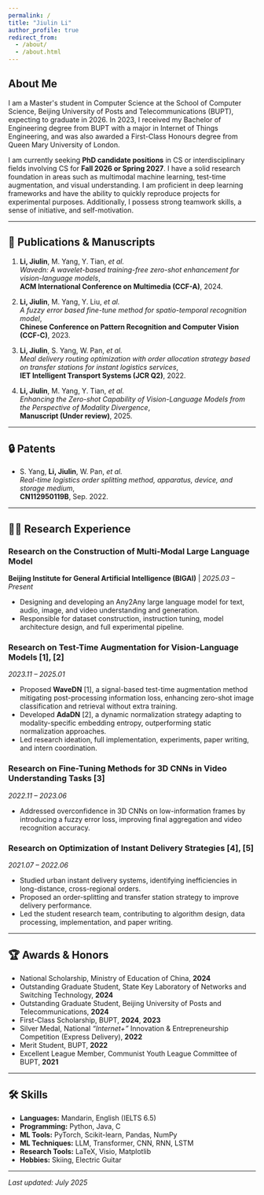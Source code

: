 ```yaml
---
permalink: /
title: "Jiulin Li"
author_profile: true
redirect_from: 
  - /about/
  - /about.html
---
```


## About Me

I am a Master's student in Computer Science at the School of Computer Science, Beijing University of Posts and Telecommunications (BUPT), expecting to graduate in 2026. In 2023, I received my Bachelor of Engineering degree from BUPT with a major in Internet of Things Engineering, and was also awarded a First-Class Honours degree from Queen Mary University of London.

I am currently seeking **PhD candidate positions** in CS or interdisciplinary fields involving CS for **Fall 2026 or Spring 2027**. I have a solid research foundation in areas such as multimodal machine learning, test-time augmentation, and visual understanding. I am proficient in deep learning frameworks and have the ability to quickly reproduce projects for experimental purposes. Additionally, I possess strong teamwork skills, a sense of initiative, and self-motivation.


---

## 📄 Publications & Manuscripts

1. **Li, Jiulin**, M. Yang, Y. Tian, *et al.*  
   *Wavedn: A wavelet-based training-free zero-shot enhancement for vision-language models*,  
   **ACM International Conference on Multimedia (CCF-A)**, 2024.

2. **Li, Jiulin**, M. Yang, Y. Liu, *et al.*  
   *A fuzzy error based fine-tune method for spatio-temporal recognition model*,  
   **Chinese Conference on Pattern Recognition and Computer Vision (CCF-C)**, 2023.

3. **Li, Jiulin**, S. Yang, W. Pan, *et al.*  
   *Meal delivery routing optimization with order allocation strategy based on transfer stations for instant logistics services*,  
   **IET Intelligent Transport Systems (JCR Q2)**, 2022.

4. **Li, Jiulin**, M. Yang, Y. Tian, *et al.*  
   *Enhancing the Zero-shot Capability of Vision-Language Models from the Perspective of Modality Divergence*,  
   **Manuscript (Under review)**, 2025.

---

## 🔒 Patents

- S. Yang, **Li, Jiulin**, W. Pan, *et al.*  
  *Real-time logistics order splitting method, apparatus, device, and storage medium*,  
  **CN112950119B**, Sep. 2022.

---

## 🧑‍🔬 Research Experience

### Research on the Construction of Multi-Modal Large Language Model  
**Beijing Institute for General Artificial Intelligence (BIGAI)** | *2025.03 – Present*  
- Designing and developing an Any2Any large language model for text, audio, image, and video understanding and generation.  
- Responsible for dataset construction, instruction tuning, model architecture design, and full experimental pipeline.

### Research on Test-Time Augmentation for Vision-Language Models [1], [2]  
*2023.11 – 2025.01*  
- Proposed **WaveDN** [1], a signal-based test-time augmentation method mitigating post-processing information loss, enhancing zero-shot image classification and retrieval without extra training.  
- Developed **AdaDN** [2], a dynamic normalization strategy adapting to modality-specific embedding entropy, outperforming static normalization approaches.  
- Led research ideation, full implementation, experiments, paper writing, and intern coordination.

### Research on Fine-Tuning Methods for 3D CNNs in Video Understanding Tasks [3]  
*2022.11 – 2023.06*  
- Addressed overconfidence in 3D CNNs on low-information frames by introducing a fuzzy error loss, improving final aggregation and video recognition accuracy.

### Research on Optimization of Instant Delivery Strategies [4], [5]  
*2021.07 – 2022.06*  
- Studied urban instant delivery systems, identifying inefficiencies in long-distance, cross-regional orders.  
- Proposed an order-splitting and transfer station strategy to improve delivery performance.  
- Led the student research team, contributing to algorithm design, data processing, implementation, and paper writing.

---

## 🏆 Awards & Honors

- National Scholarship, Ministry of Education of China, **2024**  
- Outstanding Graduate Student, State Key Laboratory of Networks and Switching Technology, **2024**  
- Outstanding Graduate Student, Beijing University of Posts and Telecommunications, **2024**  
- First-Class Scholarship, BUPT, **2024**, **2023**  
- Silver Medal, National *“Internet+”* Innovation & Entrepreneurship Competition (Express Delivery), **2022**  
- Merit Student, BUPT, **2022**  
- Excellent League Member, Communist Youth League Committee of BUPT, **2021**  

---

## 🛠 Skills

- **Languages:** Mandarin, English (IELTS 6.5)  
- **Programming:** Python, Java, C  
- **ML Tools:** PyTorch, Scikit-learn, Pandas, NumPy  
- **ML Techniques:** LLM, Transformer, CNN, RNN, LSTM  
- **Research Tools:** LaTeX, Visio, Matplotlib  
- **Hobbies:** Skiing, Electric Guitar  

---

*Last updated: July 2025*
